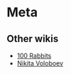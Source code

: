 # Meta

## Other wikis

- [100 Rabbits](https://100r.co/site/index.html)
- [Nikita Voloboev](https://wiki.nikitavoloboev.xyz)

